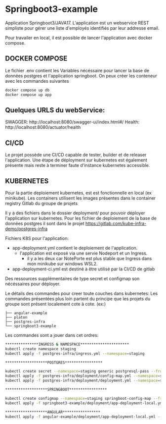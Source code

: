 # Springboot3-example

Application Springboot3/JAVA17.
L'application est un webservice REST simpliste pour gérer une liste d'employés identifiés par leur addresse email. 



Pour travailer en local, il est possible de lancer l'application avec docker compose.

## DOCKER COMPOSE
Le fichier .env contient les Variables nécéssaire pour lancer la base de données postgres et l'application springboot.
On peux créer les conteneur avec les commandes suivantes
```sh
docker compose up db
docker compose up app
```

## Quelques URLS du webService:
SWAGGER: http://localhost:8080/swagger-ui/index.html#/
Health: http://localhost:8080/actuator/health

## CI/CD
Le projet possède une CI/CD  capable de tester, builder et de releaser l'application. 
Une étape de déployment sur kubernetes est également présente mais reste à terminer faute d'instance kubernetes accessible.

## KUBERNETES
Pour la partie deploiement kubernetes, est est fonctionnelle en local (ex minikube). 
Les containers utilisent les images présentes dans le container registry Gitlab du groupe de projets 

Il y a des fichiers dans le dossier deployment/ pour pouvoir déployer l'application sur kubernetes. 
Pour les fichier de deploiement de la base de données postgres il sont dans le projet https://gitlab.com/kube-infra-demo/postgres-infra

Fichiers K8S pour l'application:
- app-deployment.yml contient le deploiement de l'application.
  - l'application est exposé via une servie Nodeport et un Ingress.
    - il y a les deux car NotePorte est plus stable que Ingress dans mon minikube sur windows WSL2.
- app-deployment-ci.yml est destiné à être utilisé par la CI/CD de gitlab 

Des ressources supplémentaires de type secret et configmap son nécéssaires pour déployer.

Le détails des commandes pour creer toute couches dans kubernetes:
Les commandes présentées plus loin partent du principe que les projets du groupe sont présent localement cote à cote. (ex:)
```
├── angular-example
├── platon
├── postgres-infra
└── springboot3-example
```

Les commandes sont a jouer dans cet ordres:
```sh
***************INGRESS & NAMESPACE**********************
kubectl create namespace staging
kubectl apply -f postgres-infra/ingress.yml --namespace=staging

*******************POSTGRES*****************

kubectl create secret --namespace=staging generic postgresql-pass --from-literal=postgresql-root-password=sb57g9qQU2wQ7Q --from-literal=postgresql-user-password=M3P@ssw0rd!
kubectl apply -f postgres-infra/deployment/config-map.yml --namespace=staging
kubectl apply -f postgres-infra/deployment/deployment.yml --namespace=staging

*******************SPRINGBOOT*****************

kubectl create configmap --namespace=staging springboot-config-map --from-literal=db-url=jdbc:postgresql://postgresql-service.staging.svc.cluster.local:5432/demoDb
kubectl apply -f springboot3-example/deployment/app-deployment-local.yml --namespace=staging

*******************ANGULAR*****************
kubectl apply -f angular-example/deployment/app-deployment-local.yml --namespace=staging
```